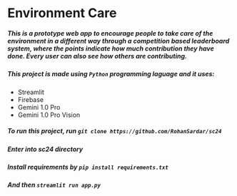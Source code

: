 # Environment Care

##### This is a prototype web app to encourage people to take care of the environment in a different way through a competition based leaderboard system, where the points indicate how much contribution they have done. Every user can also see how others are contributing.

##### This project is made using `Python` programming laguage and it uses:
- Streamlit
- Firebase
- Gemini 1.0 Pro
- Gemini 1.0 Pro Vision
  
##### To run this project, run `git clone https://github.com/RohanSardar/sc24`
##### Enter into sc24 directory 
##### Install requirements by `pip install requirements.txt`
##### And then `streamlit run app.py`
